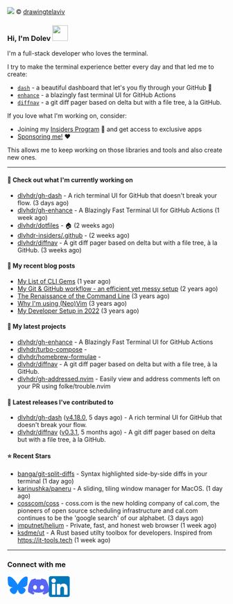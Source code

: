 <img src="https://user-images.githubusercontent.com/6196971/205364459-63d54329-d28a-403f-ac06-3baeb4685b46.jpg" />
© <a href="https://www.instagram.com/drawingtelaviv/">drawingtelaviv</a>

### Hi, I'm Dolev <img width="36px" height="36px" src="https://user-images.githubusercontent.com/1303154/88677602-1635ba80-d120-11ea-84d8-d263ba5fc3c0.gif" />

I'm a full-stack developer who loves the terminal.

I try to make the terminal experience better every day and that led me to create:
- [`dash`](https://gh-dash.dev) - a beautiful dashboard that let's you fly through your GitHub 🚀
- [`enhance`](https://gh-dash.dev/enhance) - a blazingly fast terminal UI for GitHub Actions
- [`diffnav`](https://github.com/dlvhdr/diffnav) - a git diff pager based on delta but with a file tree, à la GitHub.

If you love what I'm working on, consider:
- Joining my [Insiders Program](https://gh-dash.dev/insiders) 🌟 and get access to exclusive apps
- [Sponsoring me!](https://github.com/sponsors/dlvhdr) ❤️

This allows me to keep working on those libraries and tools and also create new ones.

---

#### 👷 Check out what I'm currently working on

- [dlvhdr/gh-dash](https://github.com/dlvhdr/gh-dash) - A rich terminal UI for GitHub that doesn&#39;t break your flow. (3 days ago)
- [dlvhdr/gh-enhance](https://github.com/dlvhdr/gh-enhance) - A Blazingly Fast Terminal UI for GitHub Actions (1 week ago)
- [dlvhdr/dotfiles](https://github.com/dlvhdr/dotfiles) - 🏠 (2 weeks ago)
- [dlvhdr-insiders/.github](https://github.com/dlvhdr-insiders/.github) -  (2 weeks ago)
- [dlvhdr/diffnav](https://github.com/dlvhdr/diffnav) - A git diff pager based on delta but with a file tree, à la GitHub. (3 weeks ago)

#### 📜 My recent blog posts

- [My List of CLI Gems](https://dlvhdr.me/posts/cli-tools) (1 year ago)
- [My Git &amp; GitHub workflow - an efficient yet messy setup](https://dlvhdr.me/posts/how-i-use-github) (2 years ago)
- [The Renaissance of the Command Line](https://dlvhdr.me/posts/the-renaissance-of-the-command-line) (3 years ago)
- [Why I&#39;m using (Neo)Vim](https://dlvhdr.me/posts/why-im-using-vim) (3 years ago)
- [My Developer Setup in 2022](https://dlvhdr.me/posts/dev-setup) (3 years ago)

#### 🌱 My latest projects

- [dlvhdr/gh-enhance](https://github.com/dlvhdr/gh-enhance) - A Blazingly Fast Terminal UI for GitHub Actions
- [dlvhdr/turbo-compose](https://github.com/dlvhdr/turbo-compose) - 
- [dlvhdr/homebrew-formulae](https://github.com/dlvhdr/homebrew-formulae) - 
- [dlvhdr/diffnav](https://github.com/dlvhdr/diffnav) - A git diff pager based on delta but with a file tree, à la GitHub.
- [dlvhdr/gh-addressed.nvim](https://github.com/dlvhdr/gh-addressed.nvim) - Easily view and address comments left on your PR using folke/trouble.nvim

#### 🔭 Latest releases I've contributed to

- [dlvhdr/gh-dash](https://github.com/dlvhdr/gh-dash) ([v4.18.0](https://github.com/dlvhdr/gh-dash/releases/tag/v4.18.0), 5 days ago) - A rich terminal UI for GitHub that doesn&#39;t break your flow.
- [dlvhdr/diffnav](https://github.com/dlvhdr/diffnav) ([v0.3.1](https://github.com/dlvhdr/diffnav/releases/tag/v0.3.1), 5 months ago) - A git diff pager based on delta but with a file tree, à la GitHub.

#### ⭐ Recent Stars

- [banga/git-split-diffs](https://github.com/banga/git-split-diffs) - Syntax highlighted side-by-side diffs in your terminal (1 day ago)
- [karinushka/paneru](https://github.com/karinushka/paneru) - A sliding, tiling window manager for MacOS. (1 day ago)
- [cosscom/coss](https://github.com/cosscom/coss) - coss.com is the new holding company of cal.com, the pioneers of open source scheduling infrastructure and cal.com continues to be the &#39;google search&#39; of our alphabet. (3 days ago)
- [imputnet/helium](https://github.com/imputnet/helium) - Private, fast, and honest web browser (1 week ago)
- [ksdme/ut](https://github.com/ksdme/ut) - A Rust based utilty toolbox for developers. Inspired from https://it-tools.tech (1 week ago)

---

### Connect with me

[<img align="left" alt="Bluesky" width="48px" src="icons/bluesky.svg" />][bluesky]

[<img align="left" alt="Discord" width="48px" src="icons/discord.svg" />][discord]

[<img align="left" alt="LinkedIn" width="48px" src="icons/linkedin.svg" />][linkedin]

[bluesky]: https://bsky.app/profile/dlvhdr.me
[discord]: https://discord.gg/SXNXp9NctV
[linkedin]: https://www.linkedin.com/in/dolev-hadar

